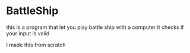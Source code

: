 # BattleShip

 this is a program that let you play battle ship with a computer
it checks if your input is valid 

 I made this from scratch
